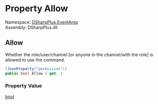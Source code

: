 # Property Allow

Namespace: [DSharpPlus.EventArgs](DSharpPlus.EventArgs.md)  
Assembly: DSharpPlus.dll

## <a id="DSharpPlus_EventArgs_ApplicationCommandPermissionUpdate_Allow"></a>Allow

Whether the role/user/channel [or anyone in the channel/with the role] is allowed to use the command.

```csharp
[JsonProperty("permission")]
public bool Allow { get; }
```

### Property Value

[bool](https://learn.microsoft.com/dotnet/api/system.boolean)

